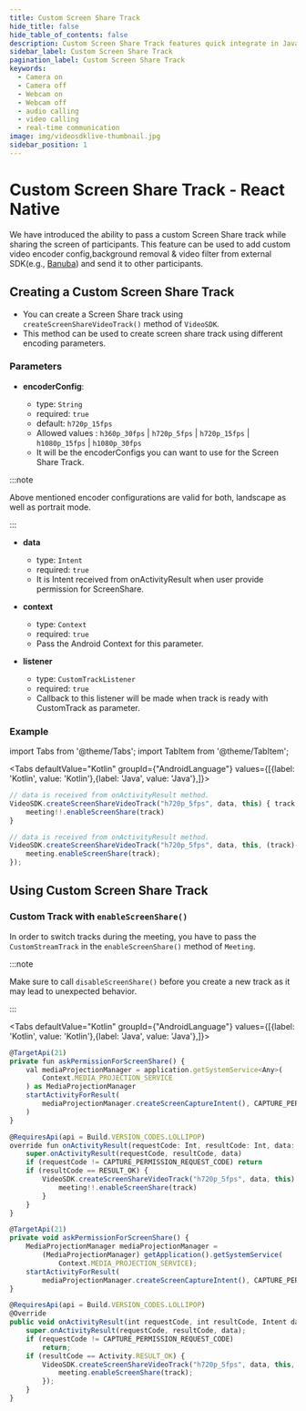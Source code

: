 ```yaml
---
title: Custom Screen Share Track
hide_title: false
hide_table_of_contents: false
description: Custom Screen Share Track features quick integrate in Javascript, React JS, Android, IOS, React Native, Flutter with Video SDK to add live video & audio conferencing to your applications.
sidebar_label: Custom Screen Share Track
pagination_label: Custom Screen Share Track
keywords:
  - Camera on
  - Camera off
  - Webcam on
  - Webcam off
  - audio calling
  - video calling
  - real-time communication
image: img/videosdklive-thumbnail.jpg
sidebar_position: 1
---
```


# Custom Screen Share Track - React Native

We have introduced the ability to pass a custom Screen Share track while sharing the screen of participants. This feature can be used to add custom video encoder config,background removal & video filter from external SDK(e.g., [Banuba](https://www.banuba.com/)) and send it to other participants.

## Creating a Custom Screen Share Track

- You can create a Screen Share track using `createScreenShareVideoTrack()` method of `VideoSDK`.
- This method can be used to create screen share track using different encoding parameters.

### Parameters

- **encoderConfig**:

  - type: `String`
  - required: `true`
  - default: `h720p_15fps`
  - Allowed values : `h360p_30fps` | `h720p_5fps` | `h720p_15fps` | `h1080p_15fps` | `h1080p_30fps`
  - It will be the encoderConfigs you can want to use for the Screen Share Track.

:::note

Above mentioned encoder configurations are valid for both, landscape as well as portrait mode.

:::

- **data**

  - type: `Intent`
  - required: `true`
  - It is Intent received from onActivityResult when user provide permission for ScreenShare.

- **context**

  - type: `Context`
  - required: `true`
  - Pass the Android Context for this parameter.

- **listener**
  - type: `CustomTrackListener`
  - required: `true`
  - Callback to this listener will be made when track is ready with CustomTrack as parameter.

### Example

import Tabs from '@theme/Tabs';
import TabItem from '@theme/TabItem';

<Tabs
defaultValue="Kotlin"
groupId={"AndroidLanguage"}
values={[{label: 'Kotlin', value: 'Kotlin'},{label: 'Java', value: 'Java'},]}>

<TabItem value="Kotlin">

```javascript
// data is received from onActivityResult method.
VideoSDK.createScreenShareVideoTrack("h720p_5fps", data, this) { track ->
    meeting!!.enableScreenShare(track)
}
```

</TabItem>

<TabItem value="Java">

```javascript
// data is received from onActivityResult method.
VideoSDK.createScreenShareVideoTrack("h720p_5fps", data, this, (track)->{
    meeting.enableScreenShare(track);
});
```

</TabItem>

</Tabs>

## Using Custom Screen Share Track

### Custom Track with `enableScreenShare()`

In order to switch tracks during the meeting, you have to pass the `CustomStreamTrack` in the `enableScreenShare()` method of `Meeting`.

:::note

Make sure to call `disableScreenShare()` before you create a new track as it may lead to unexpected behavior.

:::

<Tabs
defaultValue="Kotlin"
groupId={"AndroidLanguage"}
values={[{label: 'Kotlin', value: 'Kotlin'},{label: 'Java', value: 'Java'},]}>

<TabItem value="Kotlin">

```javascript
@TargetApi(21)
private fun askPermissionForScreenShare() {
    val mediaProjectionManager = application.getSystemService<Any>(
        Context.MEDIA_PROJECTION_SERVICE
    ) as MediaProjectionManager
    startActivityForResult(
        mediaProjectionManager.createScreenCaptureIntent(), CAPTURE_PERMISSION_REQUEST_CODE
    )
}

@RequiresApi(api = Build.VERSION_CODES.LOLLIPOP)
override fun onActivityResult(requestCode: Int, resultCode: Int, data: Intent?) {
    super.onActivityResult(requestCode, resultCode, data)
    if (requestCode != CAPTURE_PERMISSION_REQUEST_CODE) return
    if (resultCode == RESULT_OK) {
        VideoSDK.createScreenShareVideoTrack("h720p_5fps", data, this) { track ->
            meeting!!.enableScreenShare(track)
        }
    }
}

```

</TabItem>

<TabItem value="Java">

```javascript
@TargetApi(21)
private void askPermissionForScreenShare() {
    MediaProjectionManager mediaProjectionManager =
        (MediaProjectionManager) getApplication().getSystemService(
            Context.MEDIA_PROJECTION_SERVICE);
    startActivityForResult(
        mediaProjectionManager.createScreenCaptureIntent(), CAPTURE_PERMISSION_REQUEST_CODE);
}

@RequiresApi(api = Build.VERSION_CODES.LOLLIPOP)
@Override
public void onActivityResult(int requestCode, int resultCode, Intent data) {
    super.onActivityResult(requestCode, resultCode, data);
    if (requestCode != CAPTURE_PERMISSION_REQUEST_CODE)
        return;
    if (resultCode == Activity.RESULT_OK) {
        VideoSDK.createScreenShareVideoTrack("h720p_5fps", data, this, (track)->{
            meeting.enableScreenShare(track);
        });
    }
}

```

</TabItem>

</Tabs>
